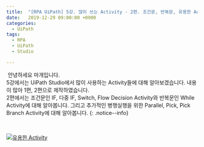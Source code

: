 ```yaml
---
title:  "[RPA UiPath] 5강. 많이 쓰는 Activity - 2편. 조건문, 반복문, 유용한 Activity"
date:   2019-12-29 09:00:00 +0900
categories:
  - UiPath
tags:
  - RPA
  - UiPath
  - Studio

---
```


&nbsp;안녕하세요 마개입니다.  
5강에서는 UiPath Studio에서 많이 사용하는 Activity들에 대해 알아보겠습니다. 내용이 많아 1편, 2편으로 제작하였습니다.  
2편에서는 조건문인 IF, 다중 IF, Switch, Flow Decision Activity와 반복문인 While Activity에 대해 알아봅니다. 그리고 추가적인 병행실행을 위한 Parallel, Pick, Pick Branch Activity에 대해 알아봅니다. 
{: .notice--info}

<br>

[![유용한 Activity](http://img.youtube.com/vi/Azzb2JeXreE/maxresdefault.jpg)](https://www.youtube.com/watch?v=Azzb2JeXreE)
